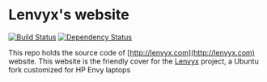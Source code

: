 Lenvyx's website
================

[![Build Status](https://secure.travis-ci.org/jarthod/lenvyx-website.png?branch=master)](http://travis-ci.org/jarthod/lenvyx-website)
[![Dependency Status](https://gemnasium.com/jarthod/lenvyx-website.png)](https://gemnasium.com/jarthod/lenvyx-website)

This repo holds the source code of [http://lenvyx.com](http://lenvyx.com) website.
This website is the friendly cover for the [Lenvyx](https://github.com/sudeepn/Lenvyx) project, a Ubuntu fork customized for HP Envy laptops

